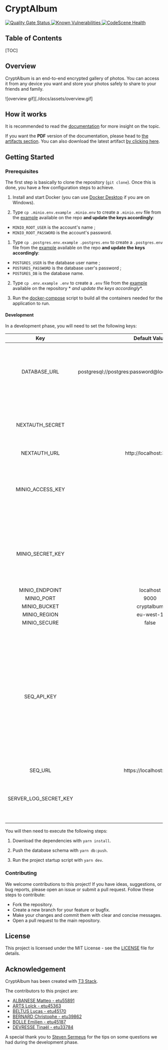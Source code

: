 # CryptAlbum

<!-- PROJECT LOGO -->
<a href="https://sonarcloud.io/summary/new_code?id=HunteRoi_cryptalbum">
    <img src="https://sonarcloud.io/api/project_badges/measure?project=HunteRoi_cryptalbum&metric=alert_status" alt="Quality Gate Status"/>
</a>
<a href="https://snyk.io/test/github/hunteroi/cryptalbum">
    <img src="https://snyk.io/test/github/hunteroi/cryptalbum/badge.svg" alt="Known Vulnerabilities" />
</a>
<a href="https://codescene.io/projects/51876">
    <img src="https://codescene.io/projects/51876/status-badges/code-health" alt="CodeScene Health" />
</a>


<!-- TABLE OF CONTENTS -->

## Table of Contents

[TOC]

## Overview

CryptAlbum is an end-to-end encrypted gallery of photos. You can access it from any device you want and store your
photos safely to share to your friends and family.

![overview gif][./docs/assets/overview.gif]

## How it works

It is recommended to read the [documentation](./docs/) for more insight on the topic.

If you want the **PDF** version of the documentation, please head to [the artifacts section](/-/artifacts).
You can also download the latest artifact [by clicking here](/-/jobs/artifacts/nivelling/download?job=convert_to_pdf).

## Getting Started

### Prerequisites

The first step is basically to clone the repository (`git clone`). Once this is done, you have a few configuration steps
to achieve.

1. Install and start Docker (you can use [Docker Desktop](https://www.docker.com/products/docker-desktop/) if you are on
   Windows).

2. Type `cp .minio.env.example .minio.env` to create a `.minio.env` file from the [example](.env.minio.example)
   available on the repo **and update the keys accordingly**:
  - `MINIO_ROOT_USER` is the account's name ;
  - `MINIO_ROOT_PASSWORD` is the account's password.

1. Type `cp .postgres.env.example .postgres.env` to create a `.postgres.env` file from
   the [example](.env.postgres.example) available on the repo **and update the keys accordingly**:
  - `POSTGRES_USER` is the database user name ;
  - `POSTGRES_PASSWORD` is the database user's password ;
  - `POSTGRES_DB` is the database name.

2. Type `cp .env.example .env` to create a `.env` file from the [example](.env.example) available on the repository *
   *and update the keys accordingly**.

3. Run the [docker-compose](./docker-compose.yml) script to build all the containers needed for the application to run.

#### Development

In a development phase, you will need to set the following keys:
<!-- TABLE -->

|    **Key**        	     |           **Default Value**                    	           |                                                                     **Description**                                                                                                            	                                                                     |
|:-----------------------:|:----------------------------------------------------------:|:--------------------------------------------------------------------------------------------------------------------------------------------------------------------------------------------------------------------------------------------------------------------:|
| DATABASE_URL          	 | postgresql://postgres:password@localhost:5432/cryptalbum 	 |               You will need to change the "password" bit to comply with security measures.                                                                                                                                                           	               |
| NEXTAUTH_SECRET       	 |                             	                              |               You can generate a secret using OpenSSL : `openssl rand -base64 32`                                                                                                                                                                    	               |
| NEXTAUTH_URL          	 | http://localhost:3000                                    	 |                                                                                                                                  	                                                                                                                                   |
| MINIO_ACCESS_KEY      	 |                             	                              |         You can generate then copy paste this value from the Minio portal of your container, at [this link](http://localhost:9001/access-keys)                                                                                                             	         |
| MINIO_SECRET_KEY      	 |                             	                              |         You can generate then copy paste this value from the Minio portal of your container, at [this link](http://localhost:9001/access-keys)                                                                                                             	         |
| MINIO_ENDPOINT        	 | localhost                                                	 |                                                                                                                                  	                                                                                                                                   |
| MINIO_PORT            	 | 9000                                                     	 |                                                                                                                                  	                                                                                                                                   |
| MINIO_BUCKET          	 | cryptalbum                                               	 |                                                                                                                                  	                                                                                                                                   |
| MINIO_REGION          	 | eu-west-1                                                	 |                                                                                                                                  	                                                                                                                                   |
| MINIO_SECURE          	 | false                                                    	 |                                                                                                                                  	                                                                                                                                   |
| SEQ_API_KEY           	 |                             	                              | You can generate then copy paste this value from the Seq portal of your container, at [this link](http://localhost:8081/#/settings/api-keys).<br/> *⚠️ You might not be able to access this portal from a Firefox browser. Use Chrome or Edge if that's the case.* 	 |
| SEQ_URL               	 | https://localhost:5341                                   	 |                                                                                                                                  	                                                                                                                                   |
| SERVER_LOG_SECRET_KEY 	 |                             	                              |               You can generate a secret using OpenSSL : `openssl rand -base64 64`                                                                                                                                                                    	               |

<!-- END TABLE -->

You will then need to execute the following steps:

1. Download the dependencies with `yarn install`.

2. Push the database schema with `yarn db:push`.

3. Run the project startup script with `yarn dev`.

### Contributing

We welcome contributions to this project!
If you have ideas, suggestions, or bug reports, please open an issue or submit a pull request. Follow these steps to
contribute:

- Fork the repository.
- Create a new branch for your feature or bugfix.
- Make your changes and commit them with clear and concise messages.
- Open a pull request to the main repository.

## License

This project is licensed under the MIT License - see the [LICENSE](./LICENSE) file for details.

## Acknowledgement

CryptAlbum has been created with [T3 Stack](https://create.t3.gg/).

The contributors to this project are:
- [ALBANESE Matteo - etu55891](https://gitlab.com/CaiiTa7)
- [ARTS Loïck - etu45363](https://github.com/MRGoose70)
- [BELTUS Lucas - etu45170](https://gitlab.com/Lucas.Beltus)
- [BERNARD Christophe - etu39862](https://github.com/drakexorn)
- [BOLLE Emilien - etu45187](https://github.com/Bollemii)
- [DEVRESSE Tinaël - etu33784](https://github.com/hunteroi)

A special thank you to [Steven Sermeus](https://github.com/StevenSermeus) for the tips on some questions we had during
the development phase.
